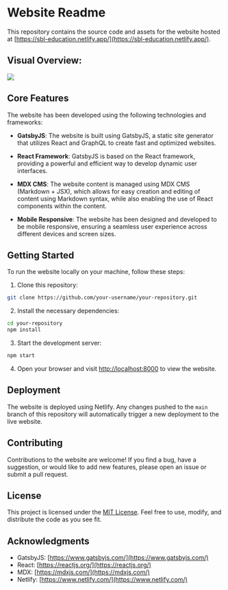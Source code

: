 # Website Readme

This repository contains the source code and assets for the website hosted at [https://sbl-education.netlify.app/](https://sbl-education.netlify.app/).

## Visual Overview:

![](20200708_230921.gif)

## Core Features

The website has been developed using the following technologies and frameworks:

- **GatsbyJS**: The website is built using GatsbyJS, a static site generator that utilizes React and GraphQL to create fast and optimized websites.

- **React Framework**: GatsbyJS is based on the React framework, providing a powerful and efficient way to develop dynamic user interfaces.

- **MDX CMS**: The website content is managed using MDX CMS (Markdown + JSX), which allows for easy creation and editing of content using Markdown syntax, while also enabling the use of React components within the content.

- **Mobile Responsive**: The website has been designed and developed to be mobile responsive, ensuring a seamless user experience across different devices and screen sizes.

## Getting Started

To run the website locally on your machine, follow these steps:

1. Clone this repository:

```bash
git clone https://github.com/your-username/your-repository.git
```

2. Install the necessary dependencies:

```bash
cd your-repository
npm install
```

3. Start the development server:

```bash
npm start
```

4. Open your browser and visit [http://localhost:8000](http://localhost:8000) to view the website.

## Deployment

The website is deployed using Netlify. Any changes pushed to the `main` branch of this repository will automatically trigger a new deployment to the live website.

## Contributing

Contributions to the website are welcome! If you find a bug, have a suggestion, or would like to add new features, please open an issue or submit a pull request.

## License

This project is licensed under the [MIT License](LICENSE). Feel free to use, modify, and distribute the code as you see fit.

## Acknowledgments

- GatsbyJS: [https://www.gatsbyjs.com/](https://www.gatsbyjs.com/)
- React: [https://reactjs.org/](https://reactjs.org/)
- MDX: [https://mdxjs.com/](https://mdxjs.com/)
- Netlify: [https://www.netlify.com/](https://www.netlify.com/)


